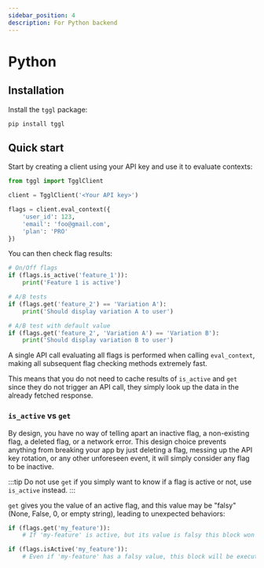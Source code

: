 ```yaml
---
sidebar_position: 4
description: For Python backend
---
```


# Python
## Installation
Install the `tggl` package:
```
pip install tggl
```

## Quick start

Start by creating a client using your API key and use it to evaluate contexts:

```python
from tggl import TgglClient

client = TgglClient('<Your API key>')

flags = client.eval_context({
    'user_id': 123,
    'email': 'foo@gmail.com',
    'plan': 'PRO'
})
```

You can then check flag results:
```python
# On/Off flags
if (flags.is_active('feature_1')):
    print('Feature 1 is active')

# A/B tests
if (flags.get('feature_2') == 'Variation A'):
    print('Should display variation A to user')

# A/B test with default value
if (flags.get('feature_2', 'Variation A') == 'Variation B'):
    print('Should display variation B to user')
```

A single API call evaluating all flags is performed when calling
`eval_context`,
making all subsequent flag checking methods extremely fast.

This means that you do not need to cache results of `is_active` and `get` since
they do not trigger an API call, they simply look up the data in the already fetched response.

### `is_active` vs `get`

By design, you have no way of telling apart an inactive flag, a non-existing flag, a deleted flag, or a network error. 
This design choice prevents anything from breaking your
app by just deleting a flag, messing up the API key rotation, or any other unforeseen event, it will simply consider any flag to be inactive.

:::tip
Do not use `get` if you simply want to know if a flag is active or not, use `is_active` instead.
:::

`get` gives you the value of an active flag, and this value may be "falsy" (None, False, 0, or empty string), leading to unexpected behaviors:

```python
if (flags.get('my_feature')):
    # If 'my-feature' is active, but its value is falsy this block won't be executed

if (flags.isActive('my_feature')):
    # Even if 'my-feature' has a falsy value, this block will be executed
```
